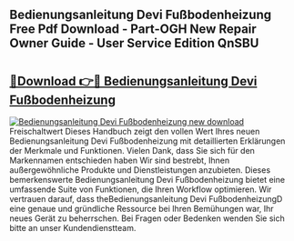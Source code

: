 ## Bedienungsanleitung Devi Fußbodenheizung Free Pdf Download - Part-OGH New Repair Owner Guide - User Service Edition QnSBU

# <h2><a href="http://df3gkg.blite.top/?on=Bedienungsanleitung+Devi+Fu%c3%9fbodenheizung">🔗Download 👉🔴 Bedienungsanleitung Devi Fußbodenheizung</a></h2>

[![Bedienungsanleitung Devi Fußbodenheizung new download](https://i.imgur.com/lujVjoI.png)](http://df3gkg.blite.top/?on=Bedienungsanleitung+Devi+Fu%c3%9fbodenheizung)
Freischaltwert Dieses Handbuch zeigt den vollen Wert Ihres neuen Bedienungsanleitung Devi Fußbodenheizung mit detaillierten Erklärungen der Merkmale und Funktionen. Vielen Dank, dass Sie sich für den Markennamen entschieden haben Wir sind bestrebt, Ihnen außergewöhnliche Produkte und Dienstleistungen anzubieten. Dieses bemerkenswerte Bedienungsanleitung Devi Fußbodenheizung bietet eine umfassende Suite von Funktionen, die Ihren Workflow optimieren. Wir vertrauen darauf, dass theBedienungsanleitung Devi FußbodenheizungD eine genaue und gründliche Ressource bei Ihren Bemühungen war, Ihr neues Gerät zu beherrschen. Bei Fragen oder Bedenken wenden Sie sich bitte an unser Kundendienstteam.
